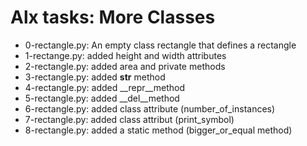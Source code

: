 # Alx tasks: More Classes 

* 0-rectangle.py: An empty class rectangle that defines a rectangle
* 1-rectange.py: added height and width attributes
* 2-rectangle.py: added area and private methods
* 3-rectangle.py: added __str__ method
* 4-rectangle.py: added __repr__method
* 5-rectangle.py: added __del__method
* 6-rectangle.py: added class attribute (number_of_instances)
* 7-rectangle.py: added class attribut (print_symbol)
* 8-rectangle.py: added a static method (bigger_or_equal method)
